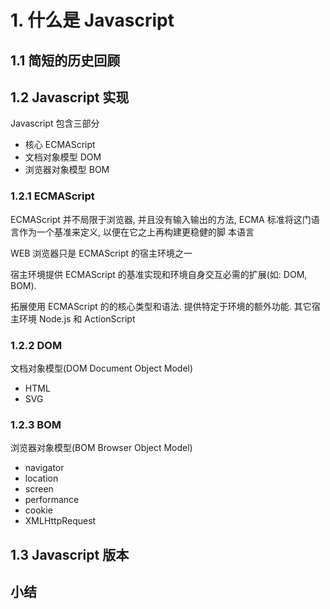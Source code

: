 # 1. 什么是 Javascript

## 1.1 简短的历史回顾

## 1.2 Javascript 实现

Javascript 包含三部分

- 核心 ECMAScript
- 文档对象模型 DOM
- 浏览器对象模型 BOM

### 1.2.1 ECMAScript

ECMAScript 并不局限于浏览器, 并且没有输入输出的方法, ECMA 标准将这门语言作为一个基准来定义, 以便在它之上再构建更稳健的脚
本语言

WEB 浏览器只是 ECMAScript 的宿主环境之一

宿主环境提供 ECMAScript 的基准实现和环境自身交互必需的扩展(如: DOM, BOM).

拓展使用 ECMAScript 的的核心类型和语法. 提供特定于环境的额外功能. 其它宿主环境 Node.js 和 ActionScript

### 1.2.2 DOM

文档对象模型(DOM Document Object Model)

- HTML
- SVG

### 1.2.3 BOM

浏览器对象模型(BOM Browser Object Model)

- navigator
- location
- screen
- performance
- cookie
- XMLHttpRequest

## 1.3 Javascript 版本

## 小结
